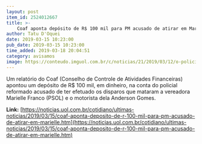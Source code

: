 ```yaml
---
layout: post
item_id: 2524012667
title: >-
    Coaf aponta depósito de R$ 100 mil para PM acusado de atirar em Marielle
author: Tatu D'Oquei
date: 2019-03-15 10:23:00
pub_date: 2019-03-15 10:23:00
time_added: 2019-03-18 20:04:51
category: avisamos
image: https://conteudo.imguol.com.br/c/noticias/21/2019/03/12/o-policial-militar-reformado-ronnie-lessa-48-acusado-de-efetuar-dos-disparos-que-mataram-a-vereadora-marielle-franco-1552388416128_v2_615x300.jpg
---
```


Um relatório do Coaf (Conselho de Controle de Atividades Financeiras) apontou um depósito de R$ 100 mil, em dinheiro, na conta do policial reformado acusado de ter efetuado os disparos que mataram a vereadora Marielle Franco (PSOL) e o motorista dela Anderson Gomes.

**Link:** [https://noticias.uol.com.br/cotidiano/ultimas-noticias/2019/03/15/coaf-aponta-deposito-de-r-100-mil-para-pm-acusado-de-atirar-em-marielle.htm](https://noticias.uol.com.br/cotidiano/ultimas-noticias/2019/03/15/coaf-aponta-deposito-de-r-100-mil-para-pm-acusado-de-atirar-em-marielle.htm)

